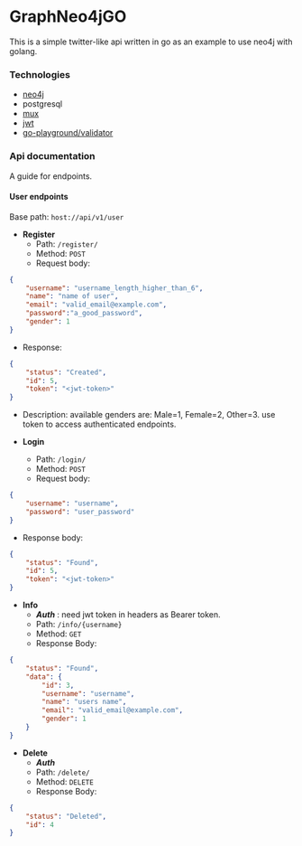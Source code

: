 # GraphNeo4jGO

This is a simple twitter-like api written in go as an example to use neo4j with golang.

### Technologies

- [neo4j](https://neo4j.com/)
- postgresql
- [mux](https://github.com/gorilla/mux)
- [jwt](https://github.com/golang-jwt/jwt)
- [go-playground/validator](https://github.com/go-playground/validator)


### Api documentation
A guide for endpoints.

#### User endpoints
Base path: `host://api/v1/user`

- **Register**
  - Path: `/register/`
  - Method: `POST`
  - Request body:
```json
{
    "username": "username_length_higher_than_6",
    "name": "name of user",
    "email": "valid_email@example.com",
    "password":"a_good_password",
    "gender": 1
}
  ```
  - Response:
```json
{
	"status": "Created",
	"id": 5,
	"token": "<jwt-token>"
}
```

  - Description: available genders are: Male=1, Female=2, Other=3. use token to access authenticated endpoints.

- **Login**
  - Path: `/login/`
  - Method: `POST`
  - Request body:
```json
{
	"username": "username",
	"password": "user_password"
}
```
  - Response body:
```json
{
	"status": "Found",
	"id": 5,
	"token": "<jwt-token>"
}
```

- **Info**
  - _**Auth**_ : need jwt token in headers as Bearer token.
  - Path: `/info/{username}`
  - Method: `GET`
  - Response Body:
```json
{
	"status": "Found",
	"data": {
		"id": 3,
		"username": "username",
		"name": "users name",
		"email": "valid_email@example.com",
		"gender": 1
	}
}
```

- **Delete**
  - _**Auth**_
  - Path: `/delete/`
  - Method: `DELETE`
  - Response Body:
```json
{
	"status": "Deleted",
	"id": 4
}
```